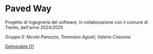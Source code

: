 # Paved Way
<p>Progetto di Ingegneria del software, in collaborazione con il comune di Trento, dell'anno 2024/2025</p>
<p><i>Gruppo 5: Nicola Panozzo, Tommaso Agosti, Valerio Cassone</i></p>
<a href=".\Deliverables\D1\D1Group5.pdf">Deliverable D1</a>